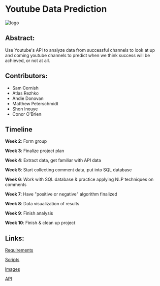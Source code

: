 # Youtube Data Prediction

![logo](https://images.duckduckgo.com/iu/?u=http%3A%2F%2Fnetdna.webdesignerdepot.com%2Fuploads%2F2013%2F09%2Fnew_youtube_logo.jpg&f=1)

## Abstract:
Use Youtube's API to analyze data from successful channels to look at up and coming youtube channels to predict when we think success will be achieved, or not at all. 
 

## Contributors:
* Sam Cornish
* Atlas Rezhko
* Andie Donovan
* Matthew Peterschmidt
* Shon Inouye
* Conor O'Brien


## Timeline 
**Week 2**: Form group 

**Week 3**: Finalize project plan

**Week 4**: Extract data, get familiar with API data

**Week 5**: Start collecting comment data, put into SQL database

**Week 6**: Work with SQL database & practice applying NLP techniques on comments

**Week 7**: Have "positive or negative" algorithm finalized

**Week 8**: Data visualization of results

**Week 9**: Finish analysis

**Week 10**: Finish & clean up project



## Links:
[Requirements](https://github.com/UCSB-dataScience-ProjectGroup/youtube/requirements.txt)

[Scripts](https://github.com/UCSB-dataScience-ProjectGroup/youtube)

[Images](https://github.com/UCSB-dataScience-ProjectGroup/youtube)

[API](https://developers.google.com/youtube/v3/)
